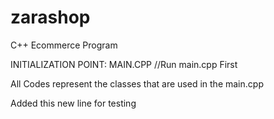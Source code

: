 # zarashop
C++ Ecommerce Program



INITIALIZATION POINT: MAIN.CPP
//Run main.cpp First


All Codes represent the classes that are used in the main.cpp


Added this new line for testing
